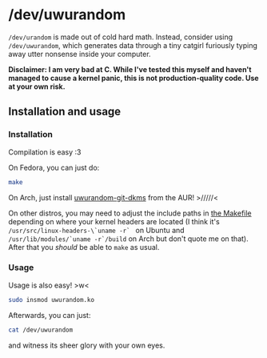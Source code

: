 # /dev/uwurandom

`/dev/urandom` is made out of cold hard math. Instead, consider using `/dev/uwurandom`, which generates data through a tiny catgirl furiously typing away utter nonsense inside your computer.

**Disclaimer: I am very bad at C. While I've tested this myself and haven't managed to cause a kernel panic, this is not production-quality code. Use at your own risk.**

## Installation and usage

### Installation
Compilation is easy :3

On Fedora, you can just do:
```bash
make
```

On Arch, just install [uwurandom-git-dkms](https://aur.archlinux.org/packages/uwurandom-git-dkms) from the AUR! >/////<

On other distros, you may need to adjust the include paths in [the Makefile](./Makefile) depending on where your kernel headers are located (I think it's ``/usr/src/linux-headers-\`uname -r` `` on Ubuntu and ``/usr/lib/modules/`uname -r`/build`` on Arch but don't quote me on that). After that you *should* be able to `make` as usual.

### Usage

Usage is also easy! >w<

```bash
sudo insmod uwurandom.ko
```

Afterwards, you can just:
```bash
cat /dev/uwurandom
```
and witness its sheer glory with your own eyes.
